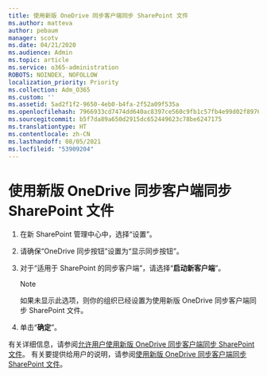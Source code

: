 ```yaml
---
title: 使用新版 OneDrive 同步客户端同步 SharePoint 文件
ms.author: matteva
author: pebaum
manager: scotv
ms.date: 04/21/2020
ms.audience: Admin
ms.topic: article
ms.service: o365-administration
ROBOTS: NOINDEX, NOFOLLOW
localization_priority: Priority
ms.collection: Adm_O365
ms.custom: ''
ms.assetid: 5ad2f1f2-9650-4eb0-b4fa-2f52a09f535a
ms.openlocfilehash: 7966933cd7474dd640ac8397ce560c9fb1c57fb4e99d02f8976d5dcfe7cf5a82
ms.sourcegitcommit: b5f7da89a650d2915dc652449623c78be6247175
ms.translationtype: HT
ms.contentlocale: zh-CN
ms.lasthandoff: 08/05/2021
ms.locfileid: "53909204"
---
```

# <a name="sync-sharepoint-files-with-the-new-onedrive-sync-client"></a>使用新版 OneDrive 同步客户端同步 SharePoint 文件

1. 在新 SharePoint 管理中心中，选择“设置”。
    
2. 请确保“OneDrive 同步按钮”设置为“显示同步​​按钮​​”。
    
3. 对于“适用于 SharePoint 的同步客户端”，请选择“**启动新客户端**”。
    
    > [!NOTE]
    > 如果未显示此选项，则你的组织已经设置为使用新版 OneDrive 同步客户端同步 SharePoint 文件。 
  
4. 单击“**确定**”。
    
有关详细信息，请参阅[允许用户使用新版 OneDrive 同步客户端同步 SharePoint 文件](https://go.microsoft.com/fwlink/?linkid=866433)。 有关要提供给用户的说明，请参阅[使用新版 OneDrive 同步客户端同步 SharePoint 文件](https://go.microsoft.com/fwlink/?linkid=866427)。
  

